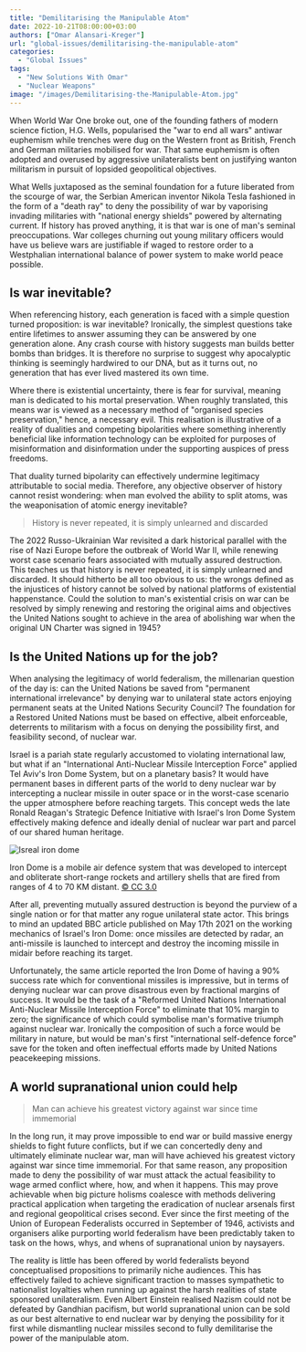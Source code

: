 ```yaml
---
title: "Demilitarising the Manipulable Atom"
date: 2022-10-21T08:00:00+03:00
authors: ["Omar Alansari-Kreger"]
url: "global-issues/demilitarising-the-manipulable-atom"
categories:
  - "Global Issues"
tags:
  - "New Solutions With Omar"
  - "Nuclear Weapons"
image: "/images/Demilitarising-the-Manipulable-Atom.jpg"
---
```


When World War One broke out, one of the founding fathers of modern science fiction, H.G. Wells, popularised the "war to end all wars" antiwar euphemism while trenches were dug on the Western front as British, French and German militaries mobilised for war. That same euphemism is often adopted and overused by aggressive unilateralists bent on justifying wanton militarism in pursuit of lopsided geopolitical objectives.

What Wells juxtaposed as the seminal foundation for a future liberated from the scourge of war, the Serbian American inventor Nikola Tesla fashioned in the form of a "death ray" to deny the possibility of war by vaporising invading militaries with "national energy shields" powered by alternating current. If history has proved anything, it is that war is one of man's seminal preoccupations. War colleges churning out young military officers would have us believe wars are justifiable if waged to restore order to a Westphalian international balance of power system to make world peace possible.

## Is war inevitable?

When referencing history, each generation is faced with a simple question turned proposition: is war inevitable? Ironically, the simplest questions take entire lifetimes to answer assuming they can be answered by one generation alone. Any crash course with history suggests man builds better bombs than bridges. It is therefore no surprise to suggest why apocalyptic thinking is seemingly hardwired to our DNA, but as it turns out, no generation that has ever lived mastered its own time.

Where there is existential uncertainty, there is fear for survival, meaning man is dedicated to his mortal preservation. When roughly translated, this means war is viewed as a necessary method of "organised species preservation," hence, a necessary evil. This realisation is illustrative of a reality of dualities and competing bipolarities where something inherently beneficial like information technology can be exploited for purposes of misinformation and disinformation under the supporting auspices of press freedoms.

That duality turned bipolarity can effectively undermine legitimacy attributable to social media. Therefore, any objective observer of history cannot resist wondering: when man evolved the ability to split atoms, was the weaponisation of atomic energy inevitable?

> History is never repeated, it is simply unlearned and discarded

The 2022 Russo-Ukrainian War revisited a dark historical parallel with the rise of Nazi Europe before the outbreak of World War II, while renewing worst case scenario fears associated with mutually assured destruction. This teaches us that history is never repeated, it is simply unlearned and discarded. It should hitherto be all too obvious to us: the wrongs defined as the injustices of history cannot be solved by national platforms of existential happenstance. Could the solution to man's existential crisis on war can be resolved by simply renewing and restoring the original aims and objectives the United Nations sought to achieve in the area of abolishing war when the original UN Charter was signed in 1945?

## Is the United Nations up for the job?

When analysing the legitimacy of world federalism, the millenarian question of the day is: can the United Nations be saved from "permanent international irrelevance" by denying war to unilateral state actors enjoying permanent seats at the United Nations Security Council? The foundation for a Restored United Nations must be based on effective, albeit enforceable, deterrents to militarism with a focus on denying the possibility first, and feasibility second, of nuclear war.

Israel is a pariah state regularly accustomed to violating international law, but what if an "International Anti-Nuclear Missile Interception Force" applied Tel Aviv's Iron Dome System, but on a planetary basis? It would have permanent bases in different parts of the world to deny nuclear war by intercepting a nuclear missile in outer space or in the worst-case scenario the upper atmosphere before reaching targets. This concept weds the late Ronald Reagan's Strategic Defence Initiative with Israel's Iron Dome System effectively making defence and ideally denial of nuclear war part and parcel of our shared human heritage.

![Isreal iron dome](/images/Isreal-iron-dome-768x1024.jpg)

Iron Dome is a mobile air defence system that was developed to intercept and obliterate short-range rockets and artillery shells that are fired from ranges of 4 to 70 KM distant. [© CC 3.0](https://creativecommons.org/licenses/by-sa/3.0/)


After all, preventing mutually assured destruction is beyond the purview of a single nation or for that matter any rogue unilateral state actor. This brings to mind an updated BBC article published on May 17th 2021 on the working mechanics of Israel's Iron Dome: once missiles are detected by radar, an anti-missile is launched to intercept and destroy the incoming missile in midair before reaching its target.

Unfortunately, the same article reported the Iron Dome of having a 90% success rate which for conventional missiles is impressive, but in terms of denying nuclear war can prove disastrous even by fractional margins of success. It would be the task of a "Reformed United Nations International Anti-Nuclear Missile Interception Force" to eliminate that 10% margin to zero; the significance of which could symbolise man's formative triumph against nuclear war. Ironically the composition of such a force would be military in nature, but would be man's first "international self-defence force" save for the token and often ineffectual efforts made by United Nations peacekeeping missions.

## A world supranational union could help

> Man can achieve his greatest victory against war since time immemorial

In the long run, it may prove impossible to end war or build massive energy shields to fight future conflicts, but if we can concertedly deny and ultimately eliminate nuclear war, man will have achieved his greatest victory against war since time immemorial. For that same reason, any proposition made to deny the possibility of war must attack the actual feasibility to wage armed conflict where, how, and when it happens. This may prove achievable when big picture holisms coalesce with methods delivering practical application when targeting the eradication of nuclear arsenals first and regional geopolitical crises second. Ever since the first meeting of the Union of European Federalists occurred in September of 1946, activists and organisers alike purporting world federalism have been predictably taken to task on the hows, whys, and whens of supranational union by naysayers.

The reality is little has been offered by world federalists beyond conceptualised propositions to primarily niche audiences. This has effectively failed to achieve significant traction to masses sympathetic to nationalist loyalties when running up against the harsh realities of state sponsored unilateralism. Even Albert Einstein realised Nazism could not be defeated by Gandhian pacifism, but world supranational union can be sold as our best alternative to end nuclear war by denying the possibility for it first while dismantling nuclear missiles second to fully demilitarise the power of the manipulable atom.
